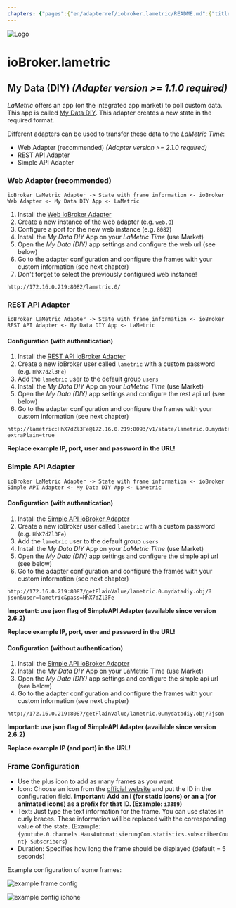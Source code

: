 ```yaml
---
chapters: {"pages":{"en/adapterref/iobroker.lametric/README.md":{"title":{"en":"ioBroker.lametric"},"content":"en/adapterref/iobroker.lametric/README.md"},"en/adapterref/iobroker.lametric/apps.md":{"title":{"en":"ioBroker.lametric"},"content":"en/adapterref/iobroker.lametric/apps.md"},"en/adapterref/iobroker.lametric/my-data-diy.md":{"title":{"en":"ioBroker.lametric"},"content":"en/adapterref/iobroker.lametric/my-data-diy.md"},"en/adapterref/iobroker.lametric/notifications.md":{"title":{"en":"ioBroker.lametric"},"content":"en/adapterref/iobroker.lametric/notifications.md"},"en/adapterref/iobroker.lametric/blockly.md":{"title":{"en":"ioBroker.lametric"},"content":"en/adapterref/iobroker.lametric/blockly.md"}}}
---
```

![Logo](../../admin/lametric.png)

# ioBroker.lametric

## My Data (DIY) *(Adapter version >= 1.1.0 required)*

*LaMetric* offers an app (on the integrated app market) to poll custom data. This app is called [My Data DIY](https://apps.lametric.com/apps/my_data__diy_/8942). This adapter creates a new state in the required format.

Different adapters can be used to transfer these data to the *LaMetric Time*:

- Web Adapter (recommended) *(Adapter version >= 2.1.0 required)*
- REST API Adapter
- Simple API Adapter

### Web Adapter (recommended)

```ioBroker LaMetric Adapter -> State with frame information <- ioBroker Web Adapter <- My Data DIY App <- LaMetric```

1. Install the [Web ioBroker Adapter](https://github.com/ioBroker/ioBroker.web)
2. Create a new instance of the web adapter (e.g. ``web.0``)
3. Configure a port for the new web instance (e.g. ``8082``)
4. Install the *My Data DIY* App on your *LaMetric Time* (use Market)
5. Open the *My Data (DIY)* app settings and configure the web url (see below)
6. Go to the adapter configuration and configure the frames with your custom information (see next chapter)
7. Don't forget to select the previously configured web instance!

```
http://172.16.0.219:8082/lametric.0/
```

### REST API Adapter

```ioBroker LaMetric Adapter -> State with frame information <- ioBroker REST API Adapter <- My Data DIY App <- LaMetric```

#### Configuration (with authentication)

1. Install the [REST API ioBroker Adapter](https://github.com/ioBroker/ioBroker.rest-api)
2. Create a new ioBroker user called ``lametric`` with a custom password (e.g. ``HhX7dZl3Fe``)
3. Add the ``lametric`` user to the default group ``users``
4. Install the *My Data DIY* App on your *LaMetric Time* (use Market)
5. Open the *My Data (DIY)* app settings and configure the rest api url (see below)
6. Go to the adapter configuration and configure the frames with your custom information (see next chapter)

```
http://lametric:HhX7dZl3Fe@172.16.0.219:8093/v1/state/lametric.0.mydatadiy.obj/plain?extraPlain=true
```

**Replace example IP, port, user and password in the URL!**

### Simple API Adapter

```ioBroker LaMetric Adapter -> State with frame information <- ioBroker Simple API Adapter <- My Data DIY App <- LaMetric```

#### Configuration (with authentication)

1. Install the [Simple API ioBroker Adapter](https://github.com/ioBroker/ioBroker.simple-api)
2. Create a new ioBroker user called ``lametric`` with a custom password (e.g. ``HhX7dZl3Fe``)
3. Add the ``lametric`` user to the default group ``users``
4. Install the *My Data DIY* App on your *LaMetric Time* (use Market)
5. Open the *My Data (DIY)* app settings and configure the simple api url (see below)
6. Go to the adapter configuration and configure the frames with your custom information (see next chapter)

```
http://172.16.0.219:8087/getPlainValue/lametric.0.mydatadiy.obj/?json&user=lametric&pass=HhX7dZl3Fe
```

**Important: use json flag of SimpleAPI Adapter (available since version 2.6.2)**

**Replace example IP, port, user and password in the URL!**

#### Configuration (without authentication)

1. Install the [Simple API ioBroker Adapter](https://github.com/ioBroker/ioBroker.simple-api)
2. Install the *My Data DIY* App on your LaMetric Time (use Market)
3. Open the *My Data (DIY)* app settings and configure the simple api url (see below)
4. Go to the adapter configuration and configure the frames with your custom information (see next chapter)

```
http://172.16.0.219:8087/getPlainValue/lametric.0.mydatadiy.obj/?json
```

**Important: use json flag of SimpleAPI Adapter (available since version 2.6.2)**

**Replace example IP (and port) in the URL!**

### Frame Configuration

- Use the plus icon to add as many frames as you want
- Icon: Choose an icon from the [official website](https://developer.lametric.com/icons) and put the ID in the configuration field. **Important: Add an i (for static icons) or an a (for animated icons) as a prefix for that ID. (Example: `i3389`)**
- Text: Just type the text information for the frame. You can use states in curly braces. These information will be replaced with the corresponding value of the state. (Example: `{youtube.0.channels.HausAutomatisierungCom.statistics.subscriberCount} Subscribers`)
- Duration: Specifies how long the frame should be displayed (default = 5 seconds)

Example configuration of some frames:

![example frame config](./img/my-data-diy.png)

![example config iphone](./img/my-data-diy-iphone.png)